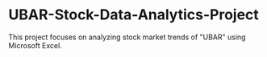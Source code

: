 # UBAR-Stock-Data-Analytics-Project
This project focuses on analyzing stock market trends of "UBAR" using Microsoft Excel.
